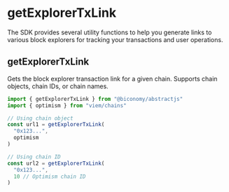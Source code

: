 # getExplorerTxLink

The SDK provides several utility functions to help you generate links to various block explorers for tracking your transactions and user operations.

## getExplorerTxLink

Gets the block explorer transaction link for a given chain. Supports chain objects, chain IDs, or chain names.

```typescript
import { getExplorerTxLink } from "@biconomy/abstractjs"
import { optimism } from "viem/chains"

// Using chain object
const url1 = getExplorerTxLink(
  "0x123...",
  optimism
)

// Using chain ID
const url2 = getExplorerTxLink(
  "0x123...",
  10 // Optimism chain ID
)
```
